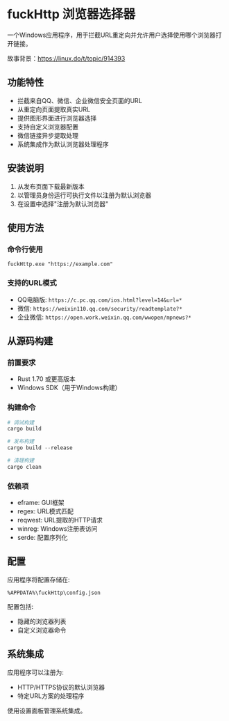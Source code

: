 # fuckHttp 浏览器选择器

一个Windows应用程序，用于拦截URL重定向并允许用户选择使用哪个浏览器打开链接。

故事背景：https://linux.do/t/topic/914393

## 功能特性

- 拦截来自QQ、微信、企业微信安全页面的URL
- 从重定向页面提取真实URL
- 提供图形界面进行浏览器选择
- 支持自定义浏览器配置
- 微信链接异步提取处理
- 系统集成作为默认浏览器处理程序

## 安装说明

1. 从发布页面下载最新版本
2. 以管理员身份运行可执行文件以注册为默认浏览器
3. 在设置中选择"注册为默认浏览器"

## 使用方法

### 命令行使用
```
fuckHttp.exe "https://example.com"
```

### 支持的URL模式

- QQ电脑版: `https://c.pc.qq.com/ios.html?level=14&url=*`
- 微信: `https://weixin110.qq.com/security/readtemplate?*`
- 企业微信: `https://open.work.weixin.qq.com/wwopen/mpnews?*`

## 从源码构建

### 前置要求
- Rust 1.70 或更高版本
- Windows SDK（用于Windows构建）

### 构建命令

```powershell
# 调试构建
cargo build

# 发布构建
cargo build --release

# 清理构建
cargo clean
```

### 依赖项

- eframe: GUI框架
- regex: URL模式匹配
- reqwest: URL提取的HTTP请求
- winreg: Windows注册表访问
- serde: 配置序列化

## 配置

应用程序将配置存储在:
```
%APPDATA%\fuckHttp\config.json
```

配置包括:
- 隐藏的浏览器列表
- 自定义浏览器命令

## 系统集成

应用程序可以注册为:
- HTTP/HTTPS协议的默认浏览器
- 特定URL方案的处理程序

使用设置面板管理系统集成。
